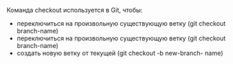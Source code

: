 Команда checkout используется в Git, чтобы:
* переключиться на произвольную существующую ветку (git checkout branch-name)
* переключиться на произвольную существующую ветку (git
checkout branch-name)
* создать новую ветку от текущей (git checkout -b new-branch-
name)
